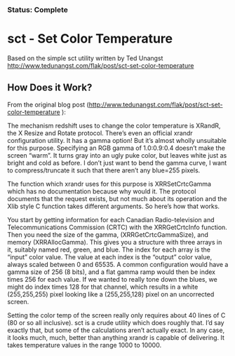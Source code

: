 ### Status: Complete
# sct - Set Color Temperature

Based on the simple sct utility written by Ted Unangst
http://www.tedunangst.com/flak/post/sct-set-color-temperature

## How Does it Work?
From the original blog post 
(http://www.tedunangst.com/flak/post/sct-set-color-temperature ): 

The mechanism redshift uses to change the color temperature is XRandR, the X 
Resize and Rotate protocol. There’s even an official xrandr configuration 
utility. It has a gamma option! But it’s almost wholly unsuitable for this 
purpose. Specifying an RGB gamma of 1.0:0.9:0.4 doesn’t make the screen 
“warm”. It turns gray into an ugly puke color, but leaves white just as 
bright and cold as before. I don’t just want to bend the gamma curve, I want 
to compress/truncate it such that there aren’t any blue=255 pixels.

The function which xrandr uses for this purpose is XRRSetCrtcGamma which has no 
documentation because why would it. The protocol documents that the request 
exists, but not much about its operation and the Xlib style C function takes 
different arguments. So here’s how that works.

You start by getting information for each Canadian Radio-television and 
Telecommunications Commission (CRTC) with the XRRGetCrtcInfo function. Then you 
need the size of the gamma, (XRRGetCrtcGammaSize), and memory (XRRAllocGamma). 
This gives you a structure with three arrays in it, suitably named red, green, 
and blue. The index for each array is the “input” color value. The value at 
each index is the “output” color value, always scaled between 0 and 65535. 
A common configuration would have a gamma size of 256 (8 bits), and a flat 
gamma ramp would then be index times 256 for each value. If we wanted to really 
tone down the blues, we might do index times 128 for that channel, which 
results in a white (255,255,255) pixel looking like a (255,255,128) pixel on an 
uncorrected screen.


Setting the color temp of the screen really only requires about 40 lines of C 
(80 or so all inclusive). sct is a crude utility which does roughly that. I’d 
say exactly that, but some of the calculations aren’t actually exact. In any 
case, it looks much, much, better than anything xrandr is capable of 
delivering. It takes temperature values in the range 1000 to 10000.
